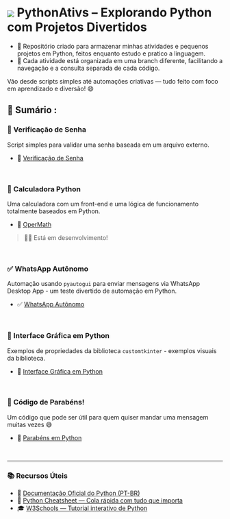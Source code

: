 #  <img src="https://skillicons.dev/icons?i=python" align="center" /> PythonAtivs – Explorando Python com Projetos Divertidos 

- 🎯 Repositório criado para armazenar minhas atividades e pequenos projetos em Python, feitos enquanto estudo e pratico a linguagem.  
- 🧭 Cada atividade está organizada em uma branch diferente, facilitando a navegação e a consulta separada de cada código.

Vão desde scripts simples até automações criativas — tudo feito com foco em aprendizado e diversão! 😄

<!-- SESSÃO DO ÍNDICE DE BRANCHS ⬇️ -->
## 📇 Sumário :

### 🔑 Verificação de Senha  
Script simples para validar uma senha baseada em um arquivo externo.
- 🔑 [Verificação de Senha](https://github.com/RgoSL/PythonAtivs/tree/VerifiSenha) <!-- ⬅️ LINK PARA AS RESPECTIVAS BRANCHS -->
<br>

  ### 🧮 Calculadora Python
Uma calculadora com um front-end e uma lógica de funcionamento totalmente baseados em Python.
- 🧮 [OperMath](https://github.com/RgoSL/PythonAtivs/tree/OperMath) <!-- ⬅️ LINK PARA AS RESPECTIVAS BRANCHS -->
> 👷🏻 Está em desenvolvimento!
<br> 

  ### ✅ WhatsApp Autônomo  
Automação usando `pyautogui` para enviar mensagens via WhatsApp Desktop App - um teste divertido de automação em Python.
- ✅ [WhatsApp Autônomo](https://github.com/RgoSL/PythonAtivs/tree/AutoZap) <!-- ⬅️ LINK PARA AS RESPECTIVAS BRANCHS -->
<br>

  ### 🤩 Interface Gráfica em Python
Exemplos de propriedades da biblioteca `customtkinter` - exemplos visuais da biblioteca. 
- 🤩 [Interface Gráfica em Python](https://github.com/RgoSL/PythonAtivs/tree/PythonGui) <!-- ⬅️ LINK PARA AS RESPECTIVAS BRANCHS -->
<br>

  ### 🥳 Código de Parabéns!
Um código que pode ser útil para quem quiser mandar uma mensagem muitas vezes 😅
- 🥳 [Parabéns em Python](https://github.com/RgoSL/PythonAtivs/tree/CodeNiver) <!-- ⬅️ LINK PARA AS RESPECTIVAS BRANCHS -->
<br>

<!-- SESSÃO DE REFERÊNCIAS ⬇️ -->
---

### 📚 Recursos Úteis

- 📘 [Documentação Oficial do Python (PT-BR)](https://docs.python.org/pt-br/3/)  
- 🧾 [Python Cheatsheet — Cola rápida com tudo que importa](https://www.pythoncheatsheet.org/)  
- 🎓 [W3Schools — Tutorial interativo de Python](https://www.w3schools.com/python/)



